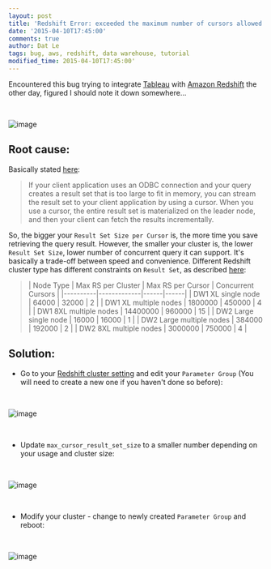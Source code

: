 ```yaml
---
layout: post
title: 'Redshift Error: exceeded the maximum number of cursors allowed to be open concurrently.'
date: '2015-04-10T17:45:00'
comments: true
author: Dat Le
tags: bug, aws, redshift, data warehouse, tutorial
modified_time: 2015-04-10T17:45:00'
---
```


Encountered this bug trying to integrate [Tableau](http://www.tableau.com/) with [Amazon Redshift](http://aws.amazon.com/redshift/) the other day, figured I should note it down somewhere...

<br>

![image](http://i.imgur.com/dc2vsN3.png)

## Root cause:

Basically stated [here](http://docs.aws.amazon.com/redshift/latest/dg/declare.html):

>If your client application uses an ODBC connection and your query creates a result set that is too large to fit in memory, you can stream the result set to your client application by using a cursor. When you use a cursor, the entire result set is materialized on the leader node, and then your client can fetch the results incrementally.

So, the bigger your `Result Set Size per Cursor` is, the more time you save retrieving the query result. However, the smaller your cluster is, the lower `Result Set Size`, lower number of concurrent query it can support. It's basically a trade-off between speed and convenience. Different Redshift cluster type has different constraints on `Result Set`, as described [here](http://docs.aws.amazon.com/redshift/latest/dg/declare.html#declare-constraints):

>| Node Type | Max RS per Cluster | Max RS per Cursor | Concurrent Cursors |
|----------|-------------|------|------|
| DW1 XL single node | 64000 | 32000 | 2 |
| DW1 XL multiple nodes | 1800000 | 450000 | 4 |
| DW1 8XL multiple nodes | 14400000 | 960000 | 15 |
| DW2 Large single node | 16000 | 16000 | 1 |
| DW2 Large multiple nodes | 384000 | 192000 | 2 |
| DW2 8XL multiple nodes | 3000000 | 750000 | 4 |

## Solution:

- Go to your [Redshift cluster setting](https://console.aws.amazon.com/redshift/home) and edit your `Parameter Group` (You will need to create a new one if you haven't done so before):

<br>

![image](http://i.imgur.com/m18lT5W.png)

<br>

- Update `max_cursor_result_set_size` to a smaller number depending on your usage and cluster size:

<br>

![image](http://i.imgur.com/xMgHHuL.png)

<br>

- Modify your cluster - change to newly created `Parameter Group` and reboot:

<br>

![image](http://i.imgur.com/NcUgojI.png)
